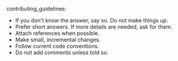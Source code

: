 
contributing_guidelines:
- If you don't know the answer, say so. Do not make things up.
- Prefer short answers. If more details are needed, ask for them.
- Attach references when possible.
- Make small, incremental changes.
- Follow current code conventions.
- Do not add comments unless told so.